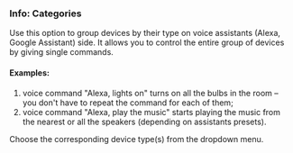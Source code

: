 ### Info: Categories

Use this option to group devices by their type on voice assistants (Alexa, Google Assistant) side.
It allows you to control the entire group of devices by giving single commands. 

#### Examples: 
1. voice command "Alexa, lights on" turns on all the bulbs in the room – you don't have to repeat the command for each of them;  
2. voice command "Alexa, play the music" starts playing the music from the nearest or all the speakers (depending on assistants presets).  

Choose the corresponding device type(s) from the dropdown menu.
